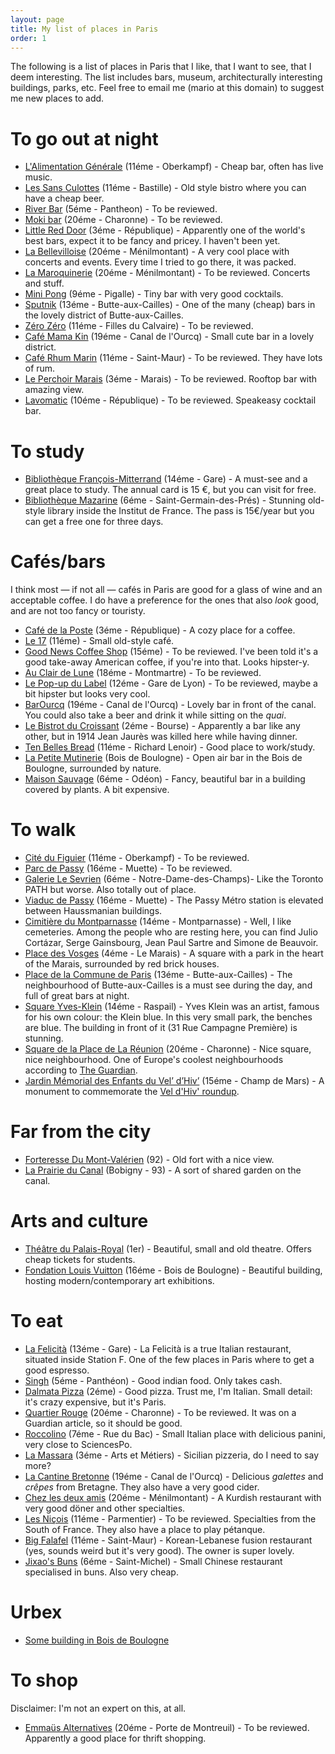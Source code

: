```yaml
---
layout: page
title: My list of places in Paris
order: 1
---
```


The following is a list of places in Paris that I like, that I want to see, that I deem interesting.
The list includes bars, museum, architecturally interesting buildings, parks, etc. Feel free to email me (mario at this domain) to suggest me new places to add.

# To go out at night
- [L'Alimentation Générale](https://g.page/lalimentation-generale) (11éme - Oberkampf) - Cheap bar, often has live music.
- [Les Sans Culottes](https://goo.gl/maps/i7JMq4ft2Rx4f6d56) (11éme - Bastille) - Old style bistro where you can have a cheap beer.
- [River Bar](https://goo.gl/maps/s8GxW45jFuNbenTU6) (5éme - Pantheon) - To be reviewed.
- [Moki bar](https://goo.gl/maps/1cHc1XTbmQNUPP1z7) (20éme - Charonne) - To be reviewed.
- [Little Red Door](https://goo.gl/maps/wDmNhj3twU2jzHfM7) (3éme - République) - Apparently one of the world's best bars, expect it to be fancy and pricey. I haven't been yet.
- [La Bellevilloise](https://goo.gl/maps/NheKp3wCLu1XrW428) (20éme - Ménilmontant) - A very cool place with concerts and events. Every time I tried to go there, it was packed.
- [La Maroquinerie](https://goo.gl/maps/zV5Cg78zAZ4tzYkt6) (20éme - Ménilmontant) - To be reviewed. Concerts and stuff.
- [Mini Pong](https://goo.gl/maps/L6tXo4LsCzg5pENz6) (9éme - Pigalle) - Tiny bar with very good cocktails.
- [Sputnik](https://goo.gl/maps/9S6kp9mUQi3BZN9o7) (13éme - Butte-aux-Cailles) - One of the many (cheap) bars in the lovely district of Butte-aux-Cailles.
- [Zéro Zéro](https://goo.gl/maps/2uNhoD2AsANigj4r7) (11éme - Filles du Calvaire) - To be reviewed.
- [Café Mama Kin](https://g.page/cafemamakin) (19éme - Canal de l'Ourcq) - Small cute bar in a lovely district.
- [Café Rhum Marin](https://goo.gl/maps/j6Uqe3ooZRT9MxeN8) (11éme - Saint-Maur) - To be reviewed. They have lots of rum.
- [Le Perchoir Marais](https://goo.gl/maps/a6xbvFYDYM1VTDYM6) (3éme - Marais) - To be reviewed. Rooftop bar with amazing view.
- [Lavomatic](https://goo.gl/maps/evUs8g9SwfLStBaa8) (10éme - République) - To be reviewed. Speakeasy cocktail bar.

# To study
- [Bibliothèque François-Mitterrand](https://goo.gl/maps/RbGJirFpLMthShWy7) (14éme - Gare) - A must-see and a great place to study. The annual card is 15 €, but you can visit for free.
- [Bibliothèque Mazarine](https://g.page/BibMazarine) (6éme - Saint-Germain-des-Prés) - Stunning old-style library inside the Institut de France. The pass is 15€/year but you can get a free one for three days.

# Cafés/bars
I think most — if not all — cafés in Paris are good for a glass of wine and an acceptable coffee. I do have a preference for the ones that also _look_ good, and are not too fancy or touristy.

- [Café de la Poste](https://goo.gl/maps/saiEZVvLvntYjdSK9) (3éme - République) - A cozy place for a coffee.
- [Le 17](https://goo.gl/maps/yUStuKuPyXLWBHuw7) (11éme) - Small old-style café.
- [Good News Coffee Shop](https://g.page/good-news-coffee-shop-paris?share) (15éme) - To be reviewed. I've been told it's a good take-away American coffee, if you're into that. Looks hipster-y.
- [Au Clair de Lune](https://goo.gl/maps/hvH8hLYYjBitCrDv8) (18éme - Montmartre) - To be reviewed.
- [Le Pop-up du Label](https://goo.gl/maps/ZBQY1w5K7bKBZ7ns7) (12éme - Gare de Lyon) - To be reviewed, maybe a bit hipster but looks very cool.
- [BarOurcq](https://goo.gl/maps/vJDDFVEDajPKFiTk6) (19éme - Canal de l'Ourcq) - Lovely bar in front of the canal. You could also take a beer and drink it while sitting on the _quai_.
- [Le Bistrot du Croissant](https://g.page/bistrot-du-croissant?share) (2éme - Bourse) - Apparently a bar like any other, but in 1914 Jean Jaurès was killed here while having dinner.
- [Ten Belles Bread](https://goo.gl/maps/EbMpgdgCWAAViYBm6) (11éme - Richard Lenoir) - Good place to work/study.
- [La Petite Mutinerie](https://goo.gl/maps/7a5EjTWTHtDECuLE6) (Bois de Boulogne) - Open air bar in the Bois de Boulogne, surrounded by nature.
- [Maison Sauvage](https://goo.gl/maps/hPa1rQJCUJeCWpxc9) (6éme - Odéon) - Fancy, beautiful bar in a building covered by plants. A bit expensive.

# To walk
- [Cité du Figuier](https://goo.gl/maps/Dk9gkVaJM5cFyEGa6) (11éme - Oberkampf) - To be reviewed.
- [Parc de Passy](https://goo.gl/maps/9eos6tUbSdnCD34q7) (16éme - Muette) - To be reviewed.
- [Galerie Le Sevrien](https://goo.gl/maps/Mtq9Tesb8ty4FUjT9) (6éme - Notre-Dame-des-Champs)- Like the Toronto PATH but worse. Also totally out of place.
- [Viaduc de Passy](https://goo.gl/maps/YHhxdxAqDRk91dC66) (16éme - Muette) - The Passy Métro station is elevated between Haussmanian buildings.
- [Cimitière du Montparnasse](https://goo.gl/maps/EwCiHyLz3pbwadJK6) (14éme - Montparnasse) - Well, I like cemeteries. Among the people who are resting here, you can find Julio Cortázar, Serge Gainsbourg, Jean Paul Sartre and Simone de Beauvoir.
- [Place des Vosges](https://goo.gl/maps/GmV2yxQfezzUiTv67) (4éme - Le Marais) - A square with a park in the heart of the Marais, surrounded by red brick houses.
- [Place de la Commune de Paris](https://goo.gl/maps/TAs4petwkLo4XB3D9) (13éme - Butte-aux-Cailles) - The neighbourhood of Butte-aux-Cailles is a must see during the day, and full of great bars at night.
- [Square Yves-Klein](https://goo.gl/maps/VbXeWz3QyAZ97Lk3A) (14éme - Raspail) - Yves Klein was an artist, famous for his own colour: the Klein blue. In this very small park, the benches are blue. The building in front of it (31 Rue Campagne Première) is stunning.
- [Square de la Place de La Réunion](https://goo.gl/maps/6hHsGApE6YQRZCku8) (20éme - Charonne) - Nice square, nice neighbourhood. One of Europe's coolest neighbourhoods according to [The Guardian](https://www.theguardian.com/travel/2020/feb/08/10-of-the-coolest-neighbourhoods-in-europe-paris-berlin-rome).
- [Jardin Mémorial des Enfants du Vel’ d’Hiv’](https://goo.gl/maps/JKWSRotyqVCH5UHd7) (15éme - Champ de Mars) - A monument to commemorate the [Vel d'Hiv' roundup](https://en.wikipedia.org/wiki/Vel%27_d%27Hiv_Roundup).

# Far from the city
- [Forteresse Du Mont-Valérien](https://goo.gl/maps/CwT8ovC7MvjECdDF7) (92) - Old fort with a nice view.
- [La Prairie du Canal](https://goo.gl/maps/RtXpgeVdgrxD14bG6) (Bobigny - 93) - A sort of shared garden on the canal.

# Arts and culture
- [Théâtre du Palais-Royal](https://goo.gl/maps/7ccvoKendDxLMYab9) (1er) - Beautiful, small and old theatre. Offers cheap tickets for students.
- [Fondation Louis Vuitton](https://goo.gl/maps/FFCZJminsWBMao4a6) (16éme - Bois de Boulogne) - Beautiful building, hosting modern/contemporary art exhibitions.

# To eat
- [La Felicità](https://goo.gl/maps/JZD5uGgtKRZR5jn78) (13éme - Gare) - La Felicità is a true Italian restaurant, situated inside Station F. One of the few places in Paris where to get a good espresso.
- [Singh](https://goo.gl/maps/FvMr5izYWq5AgB6g7) (5éme - Panthéon) - Good indian food. Only takes cash.
- [Dalmata Pizza](https://g.page/dalmatapizza?share) (2éme) - Good pizza. Trust me, I'm Italian. Small detail: it's crazy expensive, but it's Paris.
- [Quartier Rouge](https://goo.gl/maps/FLSqa9HEtVMHZUSW9) (20éme - Charonne) - To be reviewed. It was on a Guardian article, so it should be good.
- [Roccolino](https://goo.gl/maps/SVx2ipSeGbS3Vb3z7) (7éme - Rue du Bac) - Small Italian place with delicious panini, very close to SciencesPo.
- [La Massara](https://goo.gl/maps/QjMbD4XBmosyGi2Q7) (3éme - Arts et Métiers) - Sicilian pizzeria, do I need to say more?
- [La Cantine Bretonne](https://goo.gl/maps/rLsUFvR5BPr5jsjF8) (19éme - Canal de l'Ourcq) - Delicious _galettes_ and _crêpes_ from Bretagne. They also have a very good cider.
- [Chez les deux amis](https://goo.gl/maps/vwk724Rz1Z7ArZrB8) (20éme - Ménilmontant) - A Kurdish restaurant with very good döner and other specialties.
- [Les Niçois](https://g.page/lesnicoisrestaurant?share) (11éme - Parmentier) - To be reviewed. Specialties from the South of France. They also have a place to play pétanque.
- [Big Falafel](https://goo.gl/maps/Myh6YZrkvyfnAxCw6) (11éme - Saint-Maur) - Korean-Lebanese fusion restaurant (yes, sounds weird but it's very good). The owner is super lovely.
- [Jixao's Buns](https://goo.gl/maps/SnTfSU6caSNyAYp48) (6éme - Saint-Michel) - Small Chinese restaurant specialised in buns. Also very cheap.

# Urbex
- [Some building in Bois de Boulogne](https://goo.gl/maps/eJBTTVniioNboHaLA)

# To shop
Disclaimer: I'm not an expert on this, at all.
- [Emmaüs Alternatives](https://goo.gl/maps/gwuDf1Gz5hkVuwQJ9) (20éme - Porte de Montreuil) - To be reviewed. Apparently a good place for thrift shopping.